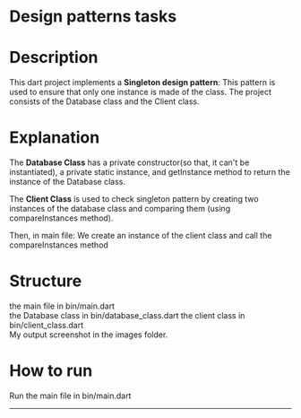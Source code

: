 # Design patterns tasks

# Description

This dart project implements a **Singleton design pattern**:
This pattern is used to ensure that only one instance is made of
the class.
The project consists of the Database class and the Client class.

# Explanation

The **Database Class** has a private constructor(so that, it can't be instantiated), a private
static instance, and getInstance method
to return the instance of the Database class.

The **Client Class** is used to check singleton pattern by creating two instances of the database
class and comparing them (using compareInstances method).

Then, in main file:
We create an instance of the client class and call the compareInstances method

# Structure

the main file in bin/main.dart              
the Database class in bin/database_class.dart
the client class in bin/client_class.dart                 
My output screenshot in the images folder.

# How to run

Run the main file in bin/main.dart

--------------------------------------------

